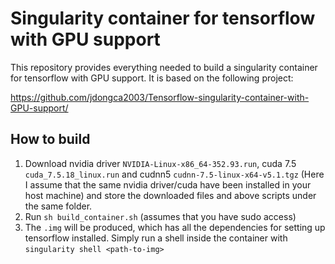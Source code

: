 # Singularity container for tensorflow with GPU support

This repository provides everything needed to build a
singularity container for tensorflow with GPU support.
It is based on the following project:

https://github.com/jdongca2003/Tensorflow-singularity-container-with-GPU-support/

## How to build

1. Download nvidia driver `NVIDIA-Linux-x86_64-352.93.run`, cuda 7.5 `cuda_7.5.18_linux.run` and cudnn5 `cudnn-7.5-linux-x64-v5.1.tgz`
(Here I assume that the same nvidia driver/cuda have been installed in your host machine)
and store the downloaded files and above scripts under the same folder.
1. Run `sh build_container.sh` (assumes that you have sudo access) 
1. The `.img` will be produced, which has all the dependencies for setting up tensorflow installed.
Simply run a shell inside the container with `singularity shell <path-to-img>`

